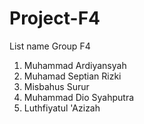 # Project-F4

List name Group F4

1. Muhammad Ardiyansyah
2. Muhamad Septian Rizki
3. Misbahus Surur
4. Muhammad Dio Syahputra
5. Luthfiyatul 'Azizah

